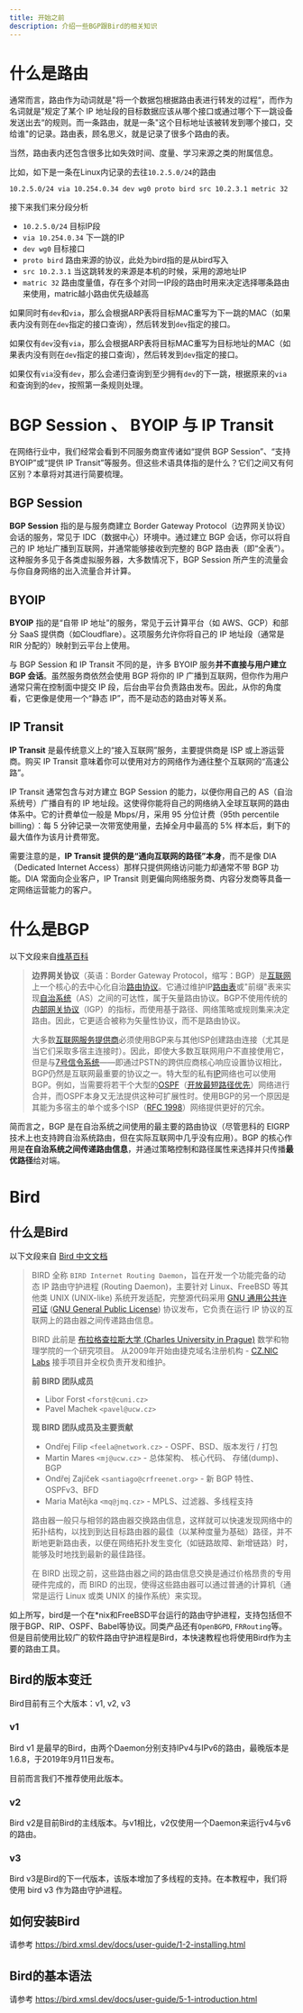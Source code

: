 ```yaml
---
title: 开始之前
description: 介绍一些BGP跟Bird的相关知识
---
```


# 什么是路由

通常而言，路由作为动词就是"将一个数据包根据路由表进行转发的过程“，而作为名词就是”规定了某个 IP 地址段的目标数据应该从哪个接口或通过哪个下一跳设备发送出去“的规则。而一条路由，就是一条"这个目标地址该被转发到哪个接口，交给谁"的记录。路由表，顾名思义，就是记录了很多个路由的表。

当然，路由表内还包含很多比如失效时间、度量、学习来源之类的附属信息。

比如，如下是一条在Linux内记录的去往`10.2.5.0/24`的路由

```
10.2.5.0/24 via 10.254.0.34 dev wg0 proto bird src 10.2.3.1 metric 32
```

接下来我们来分段分析

- `10.2.5.0/24` 目标IP段
- `via 10.254.0.34` 下一跳的IP
- `dev wg0` 目标接口
- `proto bird` 路由来源的协议，此处为bird指的是从bird写入
- `src 10.2.3.1` 当这跳转发的来源是本机的时候，采用的源地址IP
- `matric 32` 路由度量值，存在多个对同一IP段的路由时用来决定选择哪条路由来使用，matric越小路由优先级越高

如果同时有`dev`和`via`，那么会根据ARP表将目标MAC重写为下一跳的MAC（如果表内没有则在`dev`指定的接口查询），然后转发到`dev`指定的接口。

如果仅有`dev`没有`via`，那么会根据ARP表将目标MAC重写为目标地址的MAC（如果表内没有则在`dev`指定的接口查询），然后转发到`dev`指定的接口。

如果仅有`via`没有`dev`，那么会递归查询到至少拥有`dev`的下一跳，根据原来的`via`和查询到的`dev`，按照第一条规则处理。

# BGP Session 、 BYOIP 与 IP Transit

在网络行业中，我们经常会看到不同服务商宣传诸如“提供 BGP Session”、“支持 BYOIP”或“提供 IP Transit”等服务。但这些术语具体指的是什么？它们之间又有何区别？本章将对其进行简要梳理。

## BGP Session

**BGP Session** 指的是与服务商建立 Border Gateway Protocol（边界网关协议）会话的服务，常见于 IDC（数据中心）环境中。通过建立 BGP 会话，你可以将自己的 IP 地址广播到互联网，并通常能够接收到完整的 BGP 路由表（即“全表”）。这种服务多见于各类虚拟服务器，大多数情况下，BGP Session 所产生的流量会与你自身网络的出入流量合并计算。

## BYOIP

**BYOIP** 指的是“自带 IP 地址”的服务，常见于云计算平台（如 AWS、GCP）和部分 SaaS 提供商（如Cloudflare）。这项服务允许你将自己的 IP 地址段（通常是 RIR 分配的）映射到云平台上使用。

与 BGP Session 和 IP Transit 不同的是，许多 BYOIP 服务**并不直接与用户建立 BGP 会话**。虽然服务商依然会使用 BGP 将你的 IP 广播到互联网，但你作为用户通常只需在控制面中提交 IP 段，后台由平台负责路由发布。因此，从你的角度看，它更像是使用一个“静态 IP”，而不是动态的路由对等关系。

## IP Transit

**IP Transit** 是最传统意义上的“接入互联网”服务，主要提供商是 ISP 或上游运营商。购买 IP Transit 意味着你可以使用对方的网络作为通往整个互联网的“高速公路”。

IP Transit 通常包含与对方建立 BGP Session 的能力，以便你用自己的 AS（自治系统号）广播自有的 IP 地址段。这使得你能将自己的网络纳入全球互联网的路由体系中。它的计费单位一般是 Mbps/月，采用 95 分位计费（95th percentile billing）：每 5 分钟记录一次带宽使用量，去掉全月中最高的 5% 样本后，剩下的最大值作为该月计费带宽。

需要注意的是，**IP Transit 提供的是“通向互联网的路径”本身**，而不是像 DIA（Dedicated Internet Access）那样只提供网络访问能力却通常不带 BGP 功能。DIA 常面向企业客户，IP Transit 则更偏向网络服务商、内容分发商等具备一定网络运营能力的客户。

# 什么是BGP

以下文段来自[维基百科](https://zh.wikipedia.org/wiki/%E8%BE%B9%E7%95%8C%E7%BD%91%E5%85%B3%E5%8D%8F%E8%AE%AE)

> **边界网关协议**（英语：Border Gateway Protocol，缩写：BGP）是[互联网](https://zh.wikipedia.org/wiki/互联网)上一个核心的去中心化自治[路由协议](https://zh.wikipedia.org/wiki/路由协议)。它通过维护IP[路由表](https://zh.wikipedia.org/wiki/路由表)或"前缀"表来实现[自治系统](https://zh.wikipedia.org/wiki/自治系统)（AS）之间的可达性，属于矢量路由协议。BGP不使用传统的[内部网关协议](https://zh.wikipedia.org/wiki/内部网关协议)（IGP）的指标，而使用基于路径、网络策略或规则集来决定路由。因此，它更适合被称为矢量性协议，而不是路由协议。
>
> 大多数[互联网服务提供商](https://zh.wikipedia.org/wiki/互联网服务提供商)必须使用BGP来与其他ISP创建路由连接（尤其是当它们采取多宿主连接时）。因此，即使大多数互联网用户不直接使用它，但是与[7号信令系统](https://zh.wikipedia.org/wiki/7号信令系统)——即通过PSTN的跨供应商核心响应设置协议相比，BGP仍然是互联网最重要的协议之一。特大型的私有[IP](https://zh.wikipedia.org/wiki/网际协议)网络也可以使用BGP。例如，当需要将若干个大型的[OSPF](https://zh.wikipedia.org/wiki/OSPF)（[开放最短路径优先](https://zh.wikipedia.org/wiki/开放最短路径优先)）网络进行合并，而OSPF本身又无法提供这种可扩展性时。使用BGP的另一个原因是其能为多宿主的单个或多个ISP（[RFC 1998](https://tools.ietf.org/html/rfc1998)）网络提供更好的冗余。

简而言之，BGP 是在自治系统之间使用的最主要的路由协议（尽管思科的 EIGRP 技术上也支持跨自治系统路由，但在实际互联网中几乎没有应用）。BGP 的核心作用是**在自治系统之间传递路由信息**，并通过策略控制和路径属性来选择并只传播**最优路径**给对端。

# Bird

## 什么是Bird

以下文段来自 [Bird 中文文档](https://bird.xmsl.dev/docs/user-guide/1-1-introduction.html)

> BIRD 全称 `BIRD Internet Routing Daemon`，旨在开发一个功能完备的动态 IP 路由守护进程 (Routing Daemon)，主要针对 Linux、FreeBSD 等其他类 UNIX (UNIX-like) 系统开发适配，完整源代码采用 [GNU 通用公共许可证](https://zh.wikipedia.org/wiki/GNU通用公共许可证) ([GNU General Public License](https://en.wikipedia.org/wiki/GNU_General_Public_License)) 协议发布，它负责在运行 IP 协议的互联网上的路由器之间传递路由信息。
>
> BIRD 此前是 [布拉格查拉斯大学 (Charles University in Prague)](https://en.wikipedia.org/wiki/Charles_University) 数学和物理学院的一个研究项目。 从2009年开始由捷克域名注册机构 - [CZ.NIC Labs](https://labs.nic.cz/) 接手项目并全权负责开发和维护。
>
> **前 BIRD 团队成员**
>
> - Libor Forst `<forst@cuni.cz>`
> - Pavel Machek `<pavel@ucw.cz>`
>
> **现 BIRD 团队成员及主要贡献**
>
> - Ondřej Filip `<feela@network.cz>` - OSPF、BSD、版本发行 / 打包
> - Martin Mares `<mj@ucw.cz>` - 总体架构、 核心代码、 存储(dump)、 BGP
> - Ondřej Zajíček `<santiago@crfreenet.org>` - 新 BGP 特性、OSPFv3、BFD
> - Maria Matějka `<mq@jmq.cz>` - MPLS、过滤器、多线程支持
>
> 路由器一般只与相邻的路由器交换路由信息，这样就可以快速发现网络中的拓扑结构，以找到到达目标路由器的最佳（以某种度量为基础）路径，并不断地更新路由表，以便在网络拓扑发生变化（如链路故障、新增链路）时，能够及时地找到最新的最佳路径。
>
> 在 BIRD 出现之前，这些路由器之间的路由信息交换是通过价格昂贵的专用硬件完成的，而 BIRD 的出现，使得这些路由器可以通过普通的计算机（通常是运行 Linux 或类 UNIX 的操作系统）来实现。



如上所写，bird是一个在*nix和FreeBSD平台运行的路由守护进程，支持包括但不限于BGP、RIP、OSPF、Babel等协议。同类产品还有`OpenBGPD`, `FRRouting`等。但是目前使用比较广的软件路由守护进程是Bird，本快速教程也将使用Bird作为主要的路由工具。

## Bird的版本变迁

Bird目前有三个大版本：v1, v2, v3

### v1

Bird v1 是最早的Bird，由两个Daemon分别支持IPv4与IPv6的路由，最晚版本是1.6.8，于2019年9月11日发布。

目前而言我们不推荐使用此版本。

### v2

Bird v2是目前Bird的主线版本。与v1相比，v2仅使用一个Daemon来运行v4与v6的路由。

### v3

Bird v3是Bird的下一代版本，该版本增加了多线程的支持。在本教程中，我们将使用 bird v3 作为路由守护进程。

## 如何安装Bird

请参考 https://bird.xmsl.dev/docs/user-guide/1-2-installing.html 

## Bird的基本语法

请参考 https://bird.xmsl.dev/docs/user-guide/5-1-introduction.html 